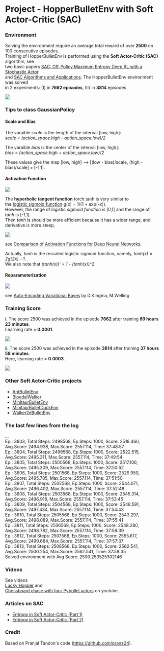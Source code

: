 # Project - HopperBulletEnv with Soft Actor-Critic (SAC)

### Environment  

Solving the environment require an average total reward of over **2500** on 100 consecutive episodes.    
Training of HopperBulletEnv is performed using the __Soft Actor-Critic (SAC)__ algorithm, see    
two basic papers [SAC: Off-Policy Maximum Entropy Deep RL with a Stochastic Actor](https://arxiv.org/abs/1801.01290)     
and [SAC Algorithms and Applications](https://arxiv.org/abs/1812.05905). The HopperBulletEnv environment was solved   
in 2 experiments:  (I) in **7662 episodes**,   (II)  in **3814** episodes.     

![](images/Hopper_two_stages_2.png)

### Tips to class GaussianPolicy

#### Scale and Bias 

   The varaible _scale_ is the length of the interval [low, high]:     
     _scale = (action_space.high - action_space.low)/2_     
   
   The varaible  _bias_  is the center of  the interval [low, high]:    
    _bias =  (action_space.high + action_space.low)/2_   
    
   These values give the map  [low, high]  --> [(low - bias)/scale, (high - bias)/scale] = [-1,1].  
   
 #### Activation Function
 
 ![](images/hyb_tangent_with_sigmoid.png)
 
 The **hyperbolic tangent function** torch.tanh is very similar to     
 the [logistic sigmoid function](https://en.wikipedia.org/wiki/Sigmoid_function) g(x) = 1/(1 + exp(-x)).    
 However, the range of _logistic sigmoid function_ is [0,1] and the range of _tanh_ is [-1,1].   
 Then _tanh_ is should be more efficient because it has a wider range, and derivative is more steep,       

 ![](images/sigm_hybtg_deriv.png)   

see [Comparison of Activation Functions for Deep Neural Networks](https://towardsdatascience.com/comparison-of-activation-functions-for-deep-neural-networks-706ac4284c8a). 
 
Actually,  _tanh_ is the rescaled logistic sigmoid function, namely,  _tanh(x) = 2g(2x) - 1_.    
We also note that  _(tanh(x))' = 1 - (tanh(x))^2_.    
            
 
 #### Reparameterization
 
 ![](images/reparameterization.png)
 
 see [Auto-Encoding Variational Bayes](https://arxiv.org/abs/1312.6114) by D.Kingma, M.Welling
       

### Training Score

i.  The score 2500 was achieved in the episode **7662** after training **89 hours 23 minutes**.    
Learning rate = **0.0001**.

![](images/plot_Hopper_SAC_7662epis.png)

ii.  The score 2500 was achieved in the episode **3814** after training **37 hours 58 minutes**.    
Here, learning rate = **0.0003**.

![](images/plot_Hopper_SAC_3814epis.png)


### Other Soft Actor-Critic  projects    

* [AntBulletEnv](https://github.com/Rafael1s/Deep-Reinforcement-Learning-Algorithms/tree/master/Ant-PyBulletEnv-Soft-Actor-Critic)    
* [BipedalWalker](https://github.com/Rafael1s/Deep-Reinforcement-Learning-Algorithms/tree/master/BipedalWalker-Soft-Actor-Critic)  
* [MinitaurBulletEnv](https://github.com/Rafael1s/Deep-Reinforcement-Learning-Algorithms/tree/master/Minitaur-Soft-Actor-Critic)    
* [MinitaurBulletDuckEnv](https://github.com/Rafael1s/Deep-Reinforcement-Learning-Algorithms/tree/master/MinitaurDuck-Soft-Actor-Critic)  
* [Walker2dBulletEnv](https://github.com/Rafael1s/Deep-Reinforcement-Learning-Algorithms/tree/master/Walker2DBulletEnv-v0_SAC)   


### The last few lines from the log

...   
Ep.: 3803, Total Steps: 2498568, Ep.Steps: 1000, Score: 2518.460, Avg.Score: 2494.938, Max.Score: 2557.114, Time: 37:48:57     
Ep.: 3804, Total Steps: 2499568, Ep.Steps: 1000, Score: 2522.515, Avg.Score: 2495.311, Max.Score: 2557.114, Time: 37:49:54    
Ep.: 3805, Total Steps: 2500568, Ep.Steps: 1000, Score: 2517.100, Avg.Score: 2495.309, Max.Score: 2557.114, Time: 37:50:52    
Ep.: 3806, Total Steps: 2501568, Ep.Steps: 1000, Score: 2529.950, Avg.Score: 2495.785, Max.Score: 2557.114, Time: 37:51:50     
Ep.: 3807, Total Steps: 2502568, Ep.Steps: 1000, Score: 2544.071, Avg.Score: 2496.402, Max.Score: 2557.114, Time: 37:52:48   
Ep.: 3808, Total Steps: 2503568, Ep.Steps: 1000, Score: 2545.314, Avg.Score: 2496.918, Max.Score: 2557.114, Time: 37:53:45    
Ep.: 3809, Total Steps: 2504568, Ep.Steps: 1000, Score: 2548.591, Avg.Score: 2497.434, Max.Score: 2557.114, Time: 37:54:43    
Ep.: 3810, Total Steps: 2505568, Ep.Steps: 1000, Score: 2543.297, Avg.Score: 2498.089, Max.Score: 2557.114, Time: 37:55:41    
Ep.: 3811, Total Steps: 2506568, Ep.Steps: 1000, Score: 2548.280, Avg.Score: 2498.782, Max.Score: 2557.114, Time: 37:56:39    
Ep.: 3812, Total Steps: 2507568, Ep.Steps: 1000, Score: 2555.617, Avg.Score: 2499.684, Max.Score: 2557.114, Time: 37:57:37    
Ep.: 3813, Total Steps: 2508568, Ep.Steps: 1000, Score: 2562.541, Avg.Score: 2500.254, Max.Score: 2562.541, Time: 37:58:35    
Solved environment with Avg Score:   2500.253525302146   

### Videos
See videos   
[Lucky Hopper](https://www.youtube.com/watch?v=Ipctq89yLB0) and   
[Chessboard chase with four Pybullet actors](https://www.youtube.com/watch?v=NXX4GTim_NM) on youtube.   

### Articles on SAC

* [Entropy in Soft Actor-Critic (Part 1)](https://towardsdatascience.com/entropy-in-soft-actor-critic-part-1-92c2cd3a3515)   
* [Entropy in Soft Actor-Critic (Part 2)](https://towardsdatascience.com/entropy-in-soft-actor-critic-part-2-59821bdd5671)


### Credit   

Based on Pranjal Tandon's code (https://github.com/pranz24).    


